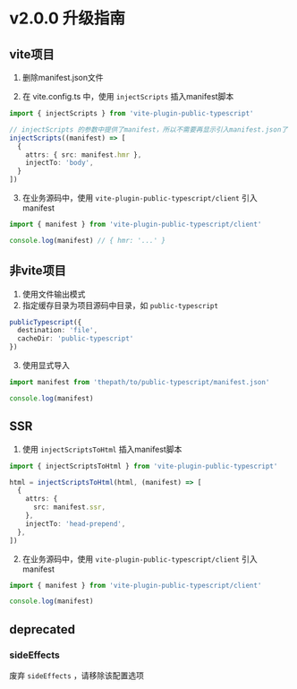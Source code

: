 # v2.0.0 升级指南

## vite项目

1. 删除manifest.json文件

2. 在 vite.config.ts 中，使用 `injectScripts` 插入manifest脚本

```ts
import { injectScripts } from 'vite-plugin-public-typescript'

// injectScripts 的参数中提供了manifest，所以不需要再显示引入manifest.json了
injectScripts((manifest) => [
  {
    attrs: { src: manifest.hmr },
    injectTo: 'body',
  }
])
```

3. 在业务源码中，使用 `vite-plugin-public-typescript/client` 引入 manifest
```ts
import { manifest } from 'vite-plugin-public-typescript/client'

console.log(manifest) // { hmr: '...' }
```

## 非vite项目

1. 使用文件输出模式
2. 指定缓存目录为项目源码中目录，如 `public-typescript`

```ts
publicTypescript({
  destination: 'file',
  cacheDir: 'public-typescript'
})

```
3. 使用显式导入
```ts
import manifest from 'thepath/to/public-typescript/manifest.json'

console.log(manifest)
```

## SSR
1. 使用 `injectScriptsToHtml` 插入manifest脚本

```ts
import { injectScriptsToHtml } from 'vite-plugin-public-typescript'

html = injectScriptsToHtml(html, (manifest) => [
  {
    attrs: {
      src: manifest.ssr,
    },
    injectTo: 'head-prepend',
  },
])
```

2. 在业务源码中，使用 `vite-plugin-public-typescript/client` 引入 manifest
```ts
import { manifest } from 'vite-plugin-public-typescript/client'

console.log(manifest)
```

## deprecated

### sideEffects

废弃 `sideEffects` ，请移除该配置选项
